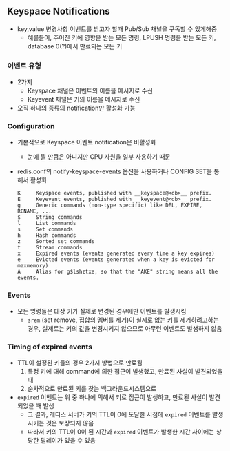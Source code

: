 ## Keyspace Notifications

- key,value 변경사항 이벤트를 받고자 할때 Pub/Sub 채널을 구독할 수 있게해줌
    - 예를들어, 주어진 키에 영향을 받는 모든 명령, LPUSH 명령을 받는 모든 키, database 0(?)에서 만료되는 모든 키

### 이벤트 유형

- 2가지
    - Keyspace 채널은 이벤트의 이름을 메시지로 수신
    - Keyevent 채널은 키의 이름을 메시지로 수신
- 오직 하나의 종류의 notification만 활성화 가능

### Configuration

- 기본적으로 Keyspace 이벤트 notification은 비활성화
    - 눈에 띌 만큼은 아니지만 CPU 자원을 일부 사용하기 때문
- redis.conf의 notify-keyspace-events 옵션을 사용하거나 CONFIG SET을 통해서 활성화

    ```
    K     Keyspace events, published with __keyspace@<db>__ prefix.
    E     Keyevent events, published with __keyevent@<db>__ prefix.
    g     Generic commands (non-type specific) like DEL, EXPIRE, RENAME, ...
    $     String commands
    l     List commands
    s     Set commands
    h     Hash commands
    z     Sorted set commands
    t     Stream commands
    x     Expired events (events generated every time a key expires)
    e     Evicted events (events generated when a key is evicted for maxmemory)
    A     Alias for g$lshztxe, so that the "AKE" string means all the events.
    ```


### Events

- 모든 명령들은 대상 키가 실제로 변경된 경우에만 이벤트를 발생시킴
    - `srem` (set remove, 집합의 멤버를 제거)이 실제로 없는 키를 제거하려고하는 경우, 실제로는 키의 값을 변경시키지 않으므로 아무런 이벤트도 발생하지 않음

### Timing of expired events

- TTL이 설정된 키들의 경우 2가지 방법으로 만료됨
    1. 특정 키에 대해 command에 의한 접근이 발생했고, 만료된 사실이 발견되었을 때
    2. 순차적으로 만료된 키를 찾는 백그라운드시스템으로
- `expired` 이벤트는 위 중 하나에 의해서 키로 접근이 발생하고, 만료된 사실이 발견되었을 때 발생
    - 그 결과, 레디스 서버가 키의 TTL이 0에 도달한 시점에 `expired` 이벤트를 발생시키는 것은 보장되지 않음
    - 따라서 키의 TTL이 0이 된 시간과 `expired` 이벤트가 발생한 시간 사이에는 상당한 딜레이가 있을 수 있음